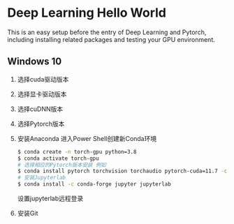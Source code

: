 # Deep Learning Hello World
This is an easy setup before the entry of Deep Learning and Pytorch, 
including installing related packages and testing your GPU environment.

## Windows 10
1. 选择cuda驱动版本
2. 选择显卡驱动版本
3. 选择cuDNN版本
4. 选择Pytorch版本

5. 安装Anaconda
进入Power Shell创建新Conda环境
   ```bash
   $ conda create -n torch-gpu python=3.8
   $ conda activate torch-gpu
   # 选择相应的Pytorch版本安装 例如
   $ conda install pytorch torchvision torchaudio pytorch-cuda=11.7 -c pytorch -c nvidia
   # 安装Jupyterlab
   $ conda install -c conda-forge jupyter jupyterlab
   ```
   设置jupyterlab远程登录

6. 安装Git